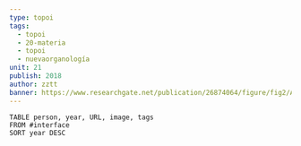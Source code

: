 ```yaml
---
type: topoi
tags:
  - topoi
  - 20-materia
  - topoi
  - nuevaorganología
unit: 21
publish: 2018
author: zztt
banner: https://www.researchgate.net/publication/26874064/figure/fig2/AS:601663815553035@1520459240110/Diagrammatic-summary-of-General-Tau-Theory-The-markers-on-the-hands-of-the-female.png
---
```


```dataview
TABLE person, year, URL, image, tags
FROM #interface
SORT year DESC
```
